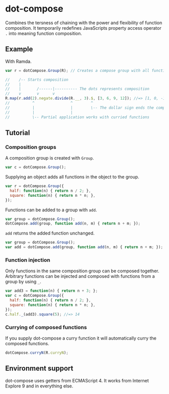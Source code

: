 # dot-compose

Combines the tersness of chaining with the power and flexibility of function
composition. It temporarily redefines JavaScripts property access operator `.`
into meaning function composition.

## Example

With Ramda.

```javascript
var r = dotCompose.Group(R); // Creates a compose group with all functions in `R`

//    /-- Starts composition
//    |
//    |       /------|---------- The dots represents composition
//    v       v      v
R.map(r.add(2).negate.divide(R.__, 3).$, [3, 6, 9, 12]); //=> [1, 0, -1, -2]
//          ^                ^        ^
//          |                |        \-- The dollar sign ends the composition
//          |                |
//          \-- Partial application works with curried functions
```

## Tutorial

### Composition groups

A composition group is created with `Group`.

```javascript
var c = dotCompose.Group();
```

Supplying an object adds all functions in the object to the group.

```javascript
var r = dotCompose.Group({
  half: function(n) { return n / 2; },
  square: function(n) { return n * n; },
});
```

Functions can be added to a group with `add`.

```javascript
var group = dotCompose.Group();
dotCompose.add(group, function add(n, m) { return n + m; });
```

`add` returns the added function unchanged.

```javascript
var group = dotCompose.Group();
var add = dotCompose.add(group, function add(n, m) { return n + m; });
```

### Function injection

Only functions in the same composition group can be composed together.
Arbitrary functions can be injected and composed with functions from a group by
using `_`.

```javascript
var add3 = function(n) { return n + 3; };
var c = dotCompose.Group({
  half: function(n) { return n / 2; },
  square: function(n) { return n * n; },
});
c.half._(add3).square(5); //=> 14
```

### Currying of composed functions

If you supply dot-compose a curry function it will automatically curry the
composed functions.

```javascript
dotCompose.curryN(R.curryN);
```

## Environment support

dot-compose uses getters from ECMAScript 4. It works from Internet Explore 9
and in everything else.

